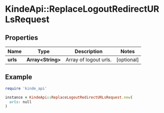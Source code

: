 # KindeApi::ReplaceLogoutRedirectURLsRequest

## Properties

| Name | Type | Description | Notes |
| ---- | ---- | ----------- | ----- |
| **urls** | **Array&lt;String&gt;** | Array of logout urls. | [optional] |

## Example

```ruby
require 'kinde_api'

instance = KindeApi::ReplaceLogoutRedirectURLsRequest.new(
  urls: null
)
```

